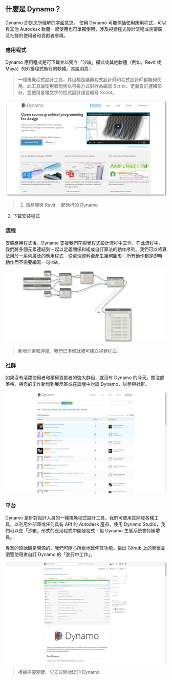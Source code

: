 

## 什麼是 Dynamo？

Dynamo 即是您所理解的字面意思。 使用 Dynamo 可能包括使用應用程式，可以與其他 Autodesk 軟體一起使用也可單獨使用，涉及視覺程式設計流程或需要廣泛社群的使用者和貢獻者參與。

### 應用程式

Dynamo 應用程式是可下載並以獨立「沙箱」模式或其他軟體（例如，Revit 或 Maya）的外掛程式執行的軟體。其說明為：

> 一種視覺程式設計工具，其目標是讓非程式設計師和程式設計師都能夠使用。此工具讓使用者能夠以可視方式對行為編寫 Script、定義自訂邏輯部分，並使用各種文字的程式設計語言編寫 Script。

![Dyanmo 網站更新編號](images/1-2/00-DynamoHomepage.png)

> 1. 請參閱與 Revit 一起執行的 Dynamo
2. 下載安裝程式

### 流程

安裝應用程式後，Dynamo 支援我們在視覺程式設計流程中工作，在此流程中，我們將多個元素連結到一起以定義關係和組成自訂算法的動作序列。我們可以將算法用於一系列廣泛的應用程式 - 從處理資料至產生幾何圖形 - 所有動作都是即時動作而不需要編寫一句```代碼```。

![視覺程式](images/1-2/01-ProgramFlow.png)

> 新增元素和連結，我們已準備就緒可建立視覺程式。

### 社群

如果沒有活躍使用者和積極貢獻者的強大群組，就沒有 Dynamo 的今天。關注部落格、將您的工作新增到展示區或在論壇中討論 Dynamo，以參與社群。

![論壇](images/1-2/02-Community.png)　

### 平台

Dynamo 是針對設計人員的一種視覺程式設計工具，我們可使用其開發各種工具，以利用外部庫或任何具有 API 的 Autodesk 產品。使用 Dynamo Studio，我們可以在「沙箱」形式的應用程式中開發程式 - 但 Dynamo 生態系統會持續增長。

專案的原始碼是開源的，我們可隨心所欲地延伸其功能。檢出 Github 上的專案並瀏覽使用者自訂 Dynamo 的「進行中工作」。

![報告](images/1-2/03-TheRepo.png)

> 根據需要瀏覽、分支並開始延伸 Dynamo

